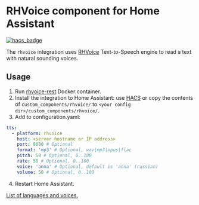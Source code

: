 # RHVoice component for Home Assistant

[![hacs_badge](https://img.shields.io/badge/HACS-Default-orange.svg)](https://github.com/custom-components/hacs)

The `rhvoice` integration uses [RHVoice](https://github.com/Olga-Yakovleva/RHVoice) Text-to-Speech engine to read a text with natural sounding voices.

## Usage

1. Run [rhvoice-rest](https://hub.docker.com/r/aculeasis/rhvoice-rest/) Docker container.
2. Install the integration to Home Assistant: use [HACS](https://hacs.xyz/) or copy the contents of `custom_components/rhvoice/` to `<your config dir>/custom_components/rhvoice/`.
3. Add to configuration.yaml:

```yaml
tts:
  - platform: rhvoice
    host: <server hostname or IP address>
    port: 8080 # Optional
    format: 'mp3' # Optional, wav|mp3|opus|flac
    pitch: 50 # Optional, 0..100
    rate: 50 # Optional, 0..100
    voice: 'anna' # Optional, default is 'anna' (russian)
    volume: 50 # Optional, 0..100
```

4. Restart Home Assistant.

[List of languages and voices.](https://github.com/Olga-Yakovleva/RHVoice/wiki/Latest-version)
